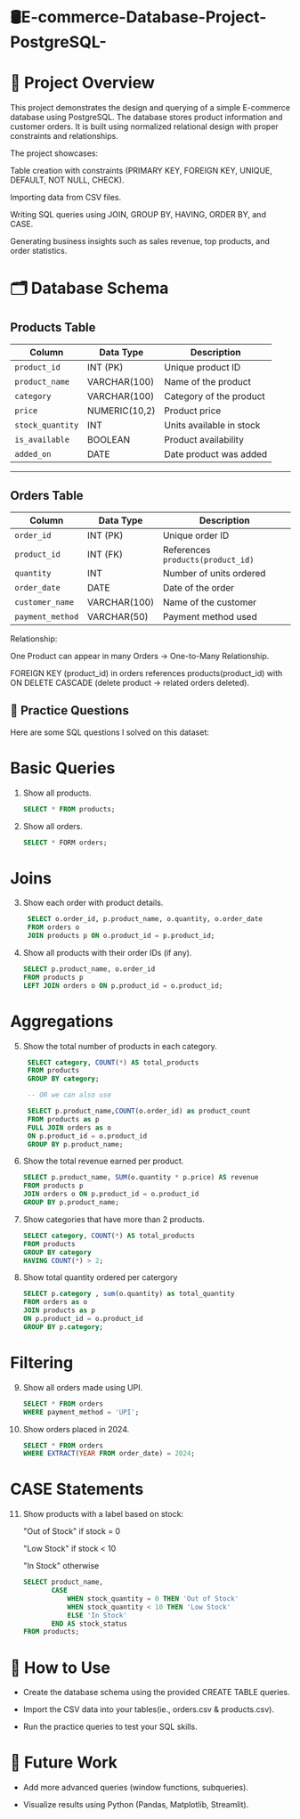 # 🛢E-commerce-Database-Project-PostgreSQL-
# 📖 Project Overview

This project demonstrates the design and querying of a simple E-commerce database using PostgreSQL.
The database stores product information and customer orders. It is built using normalized relational design with proper constraints and relationships.

The project showcases:

Table creation with constraints (PRIMARY KEY, FOREIGN KEY, UNIQUE, DEFAULT, NOT NULL, CHECK).

Importing data from CSV files.

Writing SQL queries using JOIN, GROUP BY, HAVING, ORDER BY, and CASE.

Generating business insights such as sales revenue, top products, and order statistics.


# 🗂 Database Schema

## Products Table

| Column          | Data Type      | Description                 |
|-----------------|----------------|-----------------------------|
| `product_id`    | INT (PK)       | Unique product ID           |
| `product_name`  | VARCHAR(100)   | Name of the product         |
| `category`      | VARCHAR(100)   | Category of the product     |
| `price`         | NUMERIC(10,2)  | Product price               |
| `stock_quantity`| INT            | Units available in stock    |
| `is_available`  | BOOLEAN        | Product availability        |
| `added_on`      | DATE           | Date product was added      |

---

## Orders Table

| Column          | Data Type      | Description                         |
|-----------------|----------------|-------------------------------------|
| `order_id`      | INT (PK)       | Unique order ID                     |
| `product_id`    | INT (FK)       | References `products(product_id)`   |
| `quantity`      | INT            | Number of units ordered             |
| `order_date`    | DATE           | Date of the order                   |
| `customer_name` | VARCHAR(100)   | Name of the customer                |
| `payment_method`| VARCHAR(50)    | Payment method used                 |


Relationship:

One Product can appear in many Orders → One-to-Many Relationship.

FOREIGN KEY (product_id) in orders references products(product_id) with ON DELETE CASCADE (delete product → related orders deleted).

## 📘 Practice Questions

Here are some SQL questions I solved on this dataset:

# Basic Queries
1. Show all products.  
   ```sql
   SELECT * FROM products;

2. Show all orders.
   ```sql
   SELECT * FORM orders;

# Joins

3. Show each order with product details.
   ```sql
    SELECT o.order_id, p.product_name, o.quantity, o.order_date
    FROM orders o
    JOIN products p ON o.product_id = p.product_id;

4. Show all products with their order IDs (if any).
    ```sql
    SELECT p.product_name, o.order_id
    FROM products p
    LEFT JOIN orders o ON p.product_id = o.product_id;
# Aggregations

5. Show the total number of products in each category.
   ```sql
    SELECT category, COUNT(*) AS total_products
    FROM products
    GROUP BY category;
   
    -- OR we can also use 
   
    SELECT p.product_name,COUNT(o.order_id) as product_count
    FROM products as p
    FULL JOIN orders as o
    ON p.product_id = o.product_id
    GROUP BY p.product_name;

6. Show the total revenue earned per product.
   ```sql
   SELECT p.product_name, SUM(o.quantity * p.price) AS revenue
   FROM products p
   JOIN orders o ON p.product_id = o.product_id
   GROUP BY p.product_name;


7. Show categories that have more than 2 products.
   ```sql
   SELECT category, COUNT(*) AS total_products
   FROM products
   GROUP BY category
   HAVING COUNT(*) > 2;
   
8. Show total quantity ordered per catergory
   ```sql
   SELECT p.category , sum(o.quantity) as total_quantity
   FROM orders as o
   JOIN products as p
   ON p.product_id = o.product_id
   GROUP BY p.category;   

# Filtering

9. Show all orders made using UPI.
   ```sql
   SELECT * FROM orders
   WHERE payment_method = 'UPI';


10. Show orders placed in 2024.
    ```sql
    SELECT * FROM orders
    WHERE EXTRACT(YEAR FROM order_date) = 2024;

# CASE Statements
  
11. Show products with a label based on stock:
    
    "Out of Stock" if stock = 0

    "Low Stock" if stock < 10

    "In Stock" otherwise
    ```sql
    SELECT product_name,
           CASE
               WHEN stock_quantity = 0 THEN 'Out of Stock'
               WHEN stock_quantity < 10 THEN 'Low Stock'
               ELSE 'In Stock'
           END AS stock_status
    FROM products;

# 🚀 How to Use

- Create the database schema using the provided CREATE TABLE queries.

- Import the CSV data into your tables(ie., orders.csv & products.csv).

- Run the practice queries to test your SQL skills. 

# 📌 Future Work

- Add more advanced queries (window functions, subqueries).

- Visualize results using Python (Pandas, Matplotlib, Streamlit).
